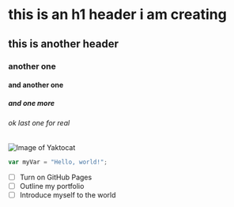 # this is an h1 header i am creating
## this is another header
### another one
#### and another one
##### and one more
###### ok last one for real

![Image of Yaktocat](https://octodex.github.com/images/yaktocat.png)

``` javascript
var myVar = "Hello, world!";
```
- [ ] Turn on GitHub Pages
- [ ] Outline my portfolio
- [ ] Introduce myself to the world
